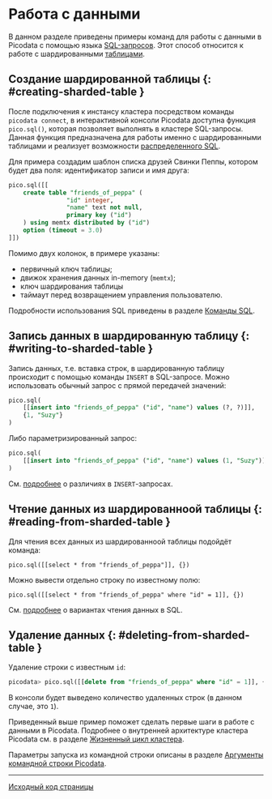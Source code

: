 # Работа с данными
В данном разделе приведены примеры команд для работы с данными в
Picodata с помощью языка [SQL-запросов](sql/queries.md). Этот способ относится к работе с
шардированными [таблицами](concepts.md#table).


## Создание шардированной таблицы {: #creating-sharded-table }

После подключения к инстансу кластера посредством команды `picodata
connect`, в интерактивной консоли Picodata доступна функция
`pico.sql()`, которая позволяет выполнять в кластере SQL-запросы. Данная
функция предназначена для работы именно с шардированными таблицами и
реализует возможности [распределенного SQL](../sql/review).

Для примера создадим шаблон списка друзей Свинки Пеппы,
котором будет два поля: идентификатор записи и имя друга:

```sql
pico.sql([[
	create table "friends_of_peppa" (
    	        "id" integer,
                "name" text not null,
    	        primary key ("id")
	) using memtx distributed by ("id")
	option (timeout = 3.0)
]])
```

Помимо двух колонок, в примере указаны:

- первичный ключ таблицы;
- движок хранения данных in-memory (`memtx`);
- ключ шардирования таблицы
- таймаут перед возвращением управления пользователю.

Подробности использования SQL приведены в разделе [Команды SQL](sql/queries.md).

## Запись данных в шардированную таблицу {: #writing-to-sharded-table }
Запись данных, т.е. вставка строк, в шардированную таблицу происходит с помощью команды `INSERT` в SQL-запросе.
Можно использовать обычный запрос с прямой передачей значений:

```sql
pico.sql(
	[[insert into "friends_of_peppa" ("id", "name") values (?, ?)]],
	{1, "Suzy"}
)
```

Либо параметризированный запрос:

```sql
pico.sql(
	[[insert into "friends_of_peppa" ("id", "name") values (1, "Suzy")]],{}
)
```
См. [подробнее](sql/queries.md#insert) о различиях в `INSERT`-запросах.

## Чтение данных из шардированноой таблицы {: #reading-from-sharded-table }
Для чтения всех данных из шардированноой таблицы подойдёт команда:

```
pico.sql([[select * from "friends_of_peppa"]], {})
```

Можно вывести отдельно строку по известному полю:

```
pico.sql([[select * from "friends_of_peppa" where "id" = 1]], {})
```

См. [подробнее](sql/queries.md#select) о вариантах чтения данных в SQL.

## Удаление данных {: #deleting-from-sharded-table }

Удаление строки с известным `id`:

```sql
picodata> pico.sql([[delete from "friends_of_peppa" where "id" = 1]], {})
```

В консоли будет выведено количество удаленных строк (в данном случае, это `1`).

Приведенный выше пример поможет сделать первые шаги в работе с данными в Picodata.
Подробнее о внутренней архитектуре кластера Picodata см. в разделе
[Жизненный цикл кластера](../clustering).

Параметры запуска из командной строки описаны в разделе [Аргументы командной строки Picodata](../cli).

---
[Исходный код страницы](https://git.picodata.io/picodata/picodata/docs/-/blob/main/docs/tutorial_data.md)

